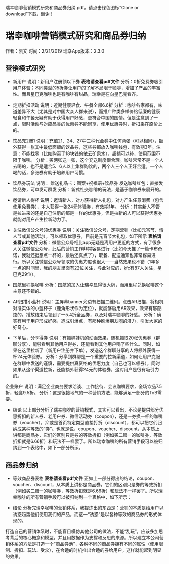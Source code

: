 瑞幸咖啡营销模式研究和商品券归纳.pdf，请点击绿色图标“Clone or download”下载，谢谢！
# 瑞幸咖啡营销模式研究和商品券归纳

作者：凯文
时间：2/21/2019
瑞幸App版本：2.3.0

## 营销模式研究
- 新用户
说明：新用户注册领以下券
**表格请查看pdf文件**
分析：0折免费券吸引用户体验；不同类型的5折券让用户的了解不局限于咖啡，增加了产品的丰富性。而且星巴克咖啡也是有咖啡有甜品，瑞幸是在向星巴克看齐。

- 定期折扣活动
说明：近期健康轻食、午餐全部6.6折
分析：咖啡各家都有，味道差异不大（尤其是对中国大众人群来说），而推广种类多样价格低廉的健康轻食和午餐无疑有助于获得用户好感，更符合中国的国情。但是注意到了一点，限时活动与对应品类的优惠券不能同享，使用优惠券时，折扣乘在原价上的。

- 饮品充2赠1
说明：充值21、24、27中三种代金券中任何两张（可以相同），额外获得一张其中最低面额的饮品券，这些券都放入咖啡钱包，有效期3年。注意：不能找零（比如购买了18块钱的依云矿泉水），超额可以补，使用范围不限于咖啡。
分析：买两张送一张，这个充送制度很合理。咖啡常常不是一个人去喝的，也不是适合5、6人以上集群购饮的，两个人三个人正好合适。一个人喝的话，多张券有助于培养用户习惯。

- 饮品券玩法
说明：
赠送礼品卡：图案+祝福语+饮品券
发送咖啡红包：直接发饮品券，可单发可群发
分析：新式社交咖啡的玩法，是基于咖啡券来展开的。

- 邀请新人得杯
说明：邀请新人，对方获得新人礼包，对方产生任意消费（包含使用免费券），本人获得一张24元体验券，有效期1年。
分析：其实新人不管是拉进来的还是自己注册的都是一样的优惠券，但是拉新的人可以获得优惠券就能对用户产生拉新动力了。

- 关注微信公众号领优惠券
说明：关注微信公众号，定期营销（比如元宵节、情人节或其他活动）。可以领取优惠券，目前是元宵节大礼包，如下所示
**表格请查看pdf文件**
分析：微信公众号相比app无疑是离用户更近的方式，有了很多人关注微信公众号，此后的营销工作非常容易进行（比如今天推了一篇卡布奇诺，我就还挺想点一杯的，最后还真点了），取餐、配送通知也非常容易进行。所以关注微信公众号领取的优惠力度也很大——当然效果也不错（1年多一点的时间里，我的朋友里面有22位关注，与此对应的，kfc有87人关注，星巴克29位）。

- 国航里程换咖啡
分析：国航的加入让瑞幸显得很大牌，而用里程兑换咖啡这个主意还不错的。

- AR扫描小蓝杯
说明：主屏幕banner旁边有扫描二维码。点击AR扫描，将相机对准实体的小蓝杯子（鹿角形状作为定位），就能够启用AR效果，效果有够酷炫的。播放结束后领到了一5.4折全品券，以及对瑞幸咖啡的好感。
分析：确实有利于用户形成好感，造成引爆点，有那种刷爆朋友圈的潜力，引发大家的好奇心。


- 下单后，分享得券
说明：有抓娃娃机的动画效果，随机抓取20张优惠券（群聊分享），能够看到其他用户得券，还能看到其他用户喝了些什么。同时，如果在这里拉新了（新用户注册并下单），发送这个群聊分享的人将额外获得一杯24元体验券。
分析：分享到群聊是一个重要的拉新渠道，如何让用户克服在群聊中发送的谨慎，需要提供真资格的优惠力度（自己也可以领券），同时如果从这个渠道拉新，还能额外获得24元的体验券，这对用户是很有吸引力的。

企业账户
说明：满足企业商务要求洽谈、工作接待、会议咖啡要求，全场饮品7.5折，轻食9.5折。
分析：这是很接地气的一种营销方法，能够满足一部分的ToB需要。

- 结论
以上部分分析了瑞幸咖啡的营销模式，其实可以看出，不论是提供部分优惠折扣的新人券、老用户券、微信活动券（coupon），还是一券换一杯的咖啡券（voucher），抑或是首页特定类型直接打折（discount），都可以把它们归纳成某种等效的“券”。也就是说，coupon、voucher、discount，从本质上讲都是商品券，它们的区别只是券的等效折扣（例如买二赠一的咖啡券，等效折扣就是6.66折）和玩法不一样罢了。所以瑞幸咖啡的所有营销手段可以被归纳到一个表格中，如下一部分所示。

## 商品券归纳
- 等效商品券表格
**表格请查看pdf文件**
正如上一部分得出的结论，coupon、voucher、discount，从本质上讲都是商品券，它们的区别只是券的等效折扣（例如买二赠一的咖啡券，等效折扣就是6.66折）和玩法不一样罢了。所以瑞幸咖啡的所有营销手段可以被归纳到一个表格中，如下所示：

- 结论
分析完瑞幸咖啡的营销体系，我提炼出的东西是：营销的本质是给用户以诱惑趋势他们使用我们的产品，而这一“诱惑”是以各种等效的商品券的形式体现的。

打造自己的营销体系时，不能盲目模仿其他公司的做法，不能“乱玩”，应该多加思考背后的核心概念和模型，并且用数据作为支撑和反思的来源。所以建立本公司营销体系的方法是打造一个“商品券池”，各种不同的商品券拥有不同的属性（使用限制、折扣、玩法、受众），在合适的时机推出合适的券给用户，这样就能起到明显的效果。

